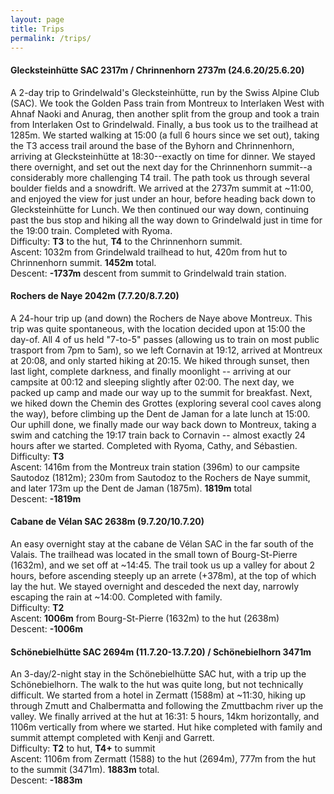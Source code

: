 ```yaml
---
layout: page
title: Trips
permalink: /trips/
---
```


#### Glecksteinhütte SAC 2317m / Chrinnenhorn 2737m (24.6.20/25.6.20)
A 2-day trip to Grindelwald's Glecksteinhütte, run by the Swiss Alpine Club (SAC). We took the Golden Pass train from Montreux to Interlaken West with Ahnaf Naoki and Anurag, then another split from the group and took a train from Interlaken Ost to Grindelwald. Finally, a bus took us to the trailhead at 1285m. We started walking at 15:00 (a full 6 hours since we set out), taking the T3 access trail around the base of the Byhorn and Chrinnenhorn, arriving at Glecksteinhütte at 18:30--exactly on time for dinner. We stayed there overnight, and set out the next day for the Chrinnenhorn summit--a considerably more challenging T4 trail. The path took us through several boulder fields and a snowdrift. We arrived at the 2737m summit at ~11:00, and enjoyed the view for just under an hour, before heading back down to Glecksteinhütte for Lunch. We then continued our way down, continuing past the bus stop and hiking all the way down to Grindelwald just in time for the 19:00 train. Completed with Ryoma.<br>
Difficulty: **T3** to the hut, **T4** to the Chrinnenhorn summit.<br>
Ascent: 1032m from Grindelwald trailhead to hut, 420m from hut to Chrinnenhorn summit. **1452m** total.  <br>
Descent: **-1737m** descent from summit to Grindelwald train station.  

#### Rochers de Naye 2042m (7.7.20/8.7.20)  
A 24-hour trip up (and down) the Rochers de Naye above Montreux. This trip was quite spontaneous, with the location decided upon at 15:00 the day-of. All 4 of us held "7-to-5" passes (allowing us to train on most public trasport from 7pm to 5am), so we left Cornavin at 19:12, arrived at Montreux at 20:08, and only started hiking at 20:15. We hiked through sunset, then last light, complete darkness, and finally moonlight -- arriving at our campsite at 00:12 and sleeping slightly after 02:00. The next day, we packed up camp and made our way up to the summit for breakfast. Next, we hiked down the Chemin des Grottes (exploring several cool caves along the way), before climbing up the Dent de Jaman for a late lunch at 15:00. Our uphill done, we finally made our way back down to Montreux, taking a swim and catching the 19:17 train back to Cornavin -- almost exactly 24 hours after we started. Completed with Ryoma, Cathy, and Sébastien. <br>
Difficulty: **T3** <br>
Ascent: 1416m from the Montreux train station (396m) to our campsite Sautodoz (1812m); 230m from Sautodoz to the Rochers de Naye summit, and later 173m up the Dent de Jaman (1875m). **1819m** total <br>
Descent: **-1819m**<br>

#### Cabane de Vélan SAC 2638m (9.7.20/10.7.20)  
An easy overnight stay at the cabane de Vélan SAC in the far south of the Valais. The trailhead was located in the small town of Bourg-St-Pierre (1632m), and we set off at ~14:45. The trail took us up a valley for about 2 hours, before ascending steeply up an arrete (+378m), at the top of which lay the hut. We stayed overnight and desceded the next day, narrowly escaping the rain at ~14:00. Completed with family.<br>
Difficulty: **T2** <br>
Ascent: **1006m** from Bourg-St-Pierre (1632m) to the hut (2638m)<br>
Descent: **-1006m**<br>  

#### Schönebielhütte SAC 2694m (11.7.20-13.7.20) / Schönebielhorn 3471m 
An 3-day/2-night stay in the Schönebielhütte SAC hut, with a trip up the Schönebielhorn. The walk to the hut was quite long, but not technically difficult. We started from a hotel in Zermatt (1588m) at ~11:30, hiking up through Zmutt and Chalbermatta and following the Zmuttbachm river up the valley. We finally arrived at the hut at 16:31: 5 hours, 14km horizontally, and 1106m vertically from where we started. Hut hike completed with family and summit attempt completed with Kenji and Garrett.<br>
Difficulty: **T2** to hut, **T4+** to summit <br>
Ascent: 1106m from Zermatt (1588) to the hut (2694m), 777m from the hut to the summit (3471m). **1883m** total.<br>
Descent: **-1883m**<br>  
